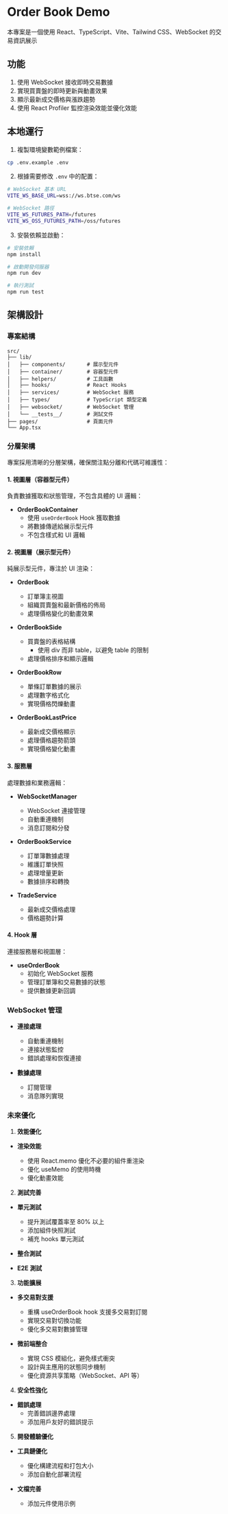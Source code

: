 # Order Book Demo

本專案是一個使用 React、TypeScript、Vite、Tailwind CSS、WebSocket 的交易資訊展示

## 功能

1. 使用 WebSocket 接收即時交易數據
2. 實現買賣盤的即時更新與動畫效果
3. 顯示最新成交價格與漲跌趨勢
4. 使用 React Profiler 監控渲染效能並優化效能

## 本地運行

1. 複製環境變數範例檔案：

```bash
cp .env.example .env
```

2. 根據需要修改 `.env` 中的配置：

```bash
# WebSocket 基本 URL
VITE_WS_BASE_URL=wss://ws.btse.com/ws

# WebSocket 路徑
VITE_WS_FUTURES_PATH=/futures
VITE_WS_OSS_FUTURES_PATH=/oss/futures
```

3. 安裝依賴並啟動：

```bash
# 安裝依賴
npm install

# 啟動開發伺服器
npm run dev

# 執行測試
npm run test
```

## 架構設計

### 專案結構

```
src/
├── lib/
│   ├── components/       # 展示型元件
│   ├── container/        # 容器型元件
│   ├── helpers/          # 工具函數
│   ├── hooks/            # React Hooks
│   ├── services/         # WebSocket 服務
│   ├── types/            # TypeScript 類型定義
│   ├── websocket/        # WebSocket 管理
│   └── __tests__/        # 測試文件
├── pages/                # 頁面元件
└── App.tsx
```

### 分層架構

專案採用清晰的分層架構，確保關注點分離和代碼可維護性：

#### 1. 視圖層（容器型元件）

負責數據獲取和狀態管理，不包含具體的 UI 邏輯：

- **OrderBookContainer**
  - 使用 `useOrderBook` Hook 獲取數據
  - 將數據傳遞給展示型元件
  - 不包含樣式和 UI 邏輯

#### 2. 視圖層（展示型元件）

純展示型元件，專注於 UI 渲染：

- **OrderBook**

  - 訂單簿主視圖
  - 組織買賣盤和最新價格的佈局
  - 處理價格變化的動畫效果

- **OrderBookSide**

  - 買賣盤的表格結構
    - 使用 div 而非 table，以避免 table 的限制
  - 處理價格排序和顯示邏輯

- **OrderBookRow**

  - 單條訂單數據的展示
  - 處理數字格式化
  - 實現價格閃爍動畫

- **OrderBookLastPrice**
  - 最新成交價格顯示
  - 處理價格趨勢箭頭
  - 實現價格變化動畫

#### 3. 服務層

處理數據和業務邏輯：

- **WebSocketManager**

  - WebSocket 連接管理
  - 自動重連機制
  - 消息訂閱和分發

- **OrderBookService**

  - 訂單簿數據處理
  - 維護訂單快照
  - 處理增量更新
  - 數據排序和轉換

- **TradeService**
  - 最新成交價格處理
  - 價格趨勢計算

#### 4. Hook 層

連接服務層和視圖層：

- **useOrderBook**
  - 初始化 WebSocket 服務
  - 管理訂單簿和交易數據的狀態
  - 提供數據更新回調

### WebSocket 管理

- **連接處理**

  - 自動重連機制
  - 連接狀態監控
  - 錯誤處理和恢復連接

- **數據處理**

  - 訂閱管理
  - 消息隊列實現

### 未來優化

1. **效能優化**

- **渲染效能**

  - 使用 React.memo 優化不必要的組件重渲染
  - 優化 useMemo 的使用時機
  - 優化動畫效能

2. **測試完善**

- **單元測試**

  - 提升測試覆蓋率至 80% 以上
  - 添加組件快照測試
  - 補充 hooks 單元測試

- **整合測試**

- **E2E 測試**

3. **功能擴展**

- **多交易對支援**

  - 重構 useOrderBook hook 支援多交易對訂閱
  - 實現交易對切換功能
  - 優化多交易對數據管理

- **微前端整合**
  - 實現 CSS 模組化，避免樣式衝突
  - 設計與主應用的狀態同步機制
  - 優化資源共享策略（WebSocket、API 等）

4. **安全性強化**

- **錯誤處理**
  - 完善錯誤邊界處理
  - 添加用戶友好的錯誤提示

5. **開發體驗優化**

- **工具鏈優化**

  - 優化構建流程和打包大小
  - 添加自動化部署流程

- **文檔完善**
  - 添加元件使用示例
